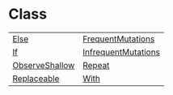 # Class



|                                                                                                                            |                                                                                                                                      |
| -------------------------------------------------------------------------------------------------------------------------- | ------------------------------------------------------------------------------------------------------------------------------------ |
| [Else](https://hamedfathi.gitbook.io/aurelia-2-doc-api/runtime/resources/custom-attributes/class/else)                     | [FrequentMutations](https://hamedfathi.gitbook.io/aurelia-2-doc-api/runtime/resources/custom-attributes/class/frequentmutations)     |
| [If](https://hamedfathi.gitbook.io/aurelia-2-doc-api/runtime/resources/custom-attributes/class/if)                         | [InfrequentMutations](https://hamedfathi.gitbook.io/aurelia-2-doc-api/runtime/resources/custom-attributes/class/infrequentmutations) |
| [ObserveShallow](https://hamedfathi.gitbook.io/aurelia-2-doc-api/runtime/resources/custom-attributes/class/observeshallow) | [Repeat](https://hamedfathi.gitbook.io/aurelia-2-doc-api/runtime/resources/custom-attributes/class/repeat)                           |
| [Replaceable](https://hamedfathi.gitbook.io/aurelia-2-doc-api/runtime/resources/custom-attributes/class/replaceable)       | [With](https://hamedfathi.gitbook.io/aurelia-2-doc-api/runtime/resources/custom-attributes/class/with)                               |


